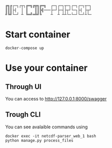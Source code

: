 ```
╔╗╔┌─┐┌┬┐╔═╗╔╦╗╔═╗  ┌─┐┌─┐┬─┐┌─┐┌─┐┬─┐
║║║├┤  │ ║   ║║╠╣───├─┘├─┤├┬┘└─┐├┤ ├┬┘
╝╚╝└─┘ ┴ ╚═╝═╩╝╚    ┴  ┴ ┴┴└─└─┘└─┘┴└─
```
# Start container
```
docker-compose up
```

# Use your container
## Through UI
You can access to http://127.0.0.1:8000/swagger
## Trough CLI
You can see avalaible commands using
```
docker exec -it netcdf-parser_web_1 bash
python manage.py process_files
```